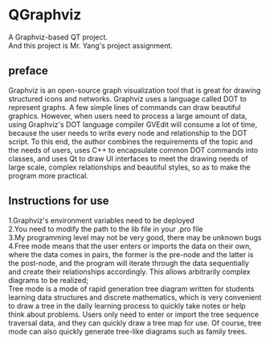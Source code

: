 # QGraphviz
A Graphviz-based QT project.  
And this project is Mr. Yang's project assignment.
## preface
Graphviz is an open-source graph visualization tool that is great for drawing structured icons and networks. Graphviz uses a language called DOT to represent graphs. A few simple lines of commands can draw beautiful graphics. However, when users need to process a large amount of data, using Graphviz's DOT language compiler GVEdit will consume a lot of time, because the user needs to write every node and relationship to the DOT script. To this end, the author combines the requirements of the topic and the needs of users, uses C++ to encapsulate common DOT commands into classes, and uses Qt to draw UI interfaces to meet the drawing needs of large scale, complex relationships and beautiful styles, so as to make the program more practical.
## Instructions for use
1.Graphviz's environment variables need to be deployed  
2.You need to modify the path to the lib file in your .pro file  
3.My programming level may not be very good, there may be unknown bugs  
4.Free mode means that the user enters or imports the data on their own, where the data comes in pairs, the former is the pre-node and the latter is the post-node, and the program will iterate through the data sequentially and create their relationships accordingly. This allows arbitrarily complex diagrams to be realized;  
Tree mode is a mode of rapid generation tree diagram written for students learning data structures and discrete mathematics, which is very convenient to draw a tree in the daily learning process to quickly take notes or help think about problems. Users only need to enter or import the tree sequence traversal data, and they can quickly draw a tree map for use. Of course, tree mode can also quickly generate tree-like diagrams such as family trees.

